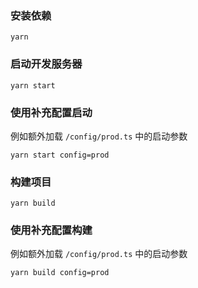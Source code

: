 ### 安装依赖

```shell
yarn
```

### 启动开发服务器

```shell
yarn start
```

### 使用补充配置启动

例如额外加载 `/config/prod.ts` 中的启动参数

```shell
yarn start config=prod
```

### 构建项目

```shell
yarn build
```

### 使用补充配置构建

例如额外加载 `/config/prod.ts` 中的启动参数

```shell
yarn build config=prod
```
